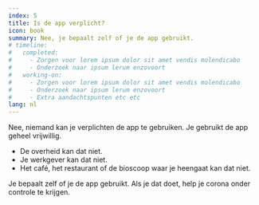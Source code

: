 ```yaml
---
index: 5
title: Is de app verplicht?
icon: book
summary: Nee, je bepaalt zelf of je de app gebruikt.
# timeline:
#   completed:
#     - Zorgen voor lorem ipsum dolor sit amet vendis molendicabo
#     - Onderzoek naar ipsum lerum enzovoort
#   working-on:
#     - Zorgen voor lorem ipsum dolor sit amet vendis molendicabo
#     - Onderzoek naar ipsum lerum enzovoort
#     - Extra aandachtspunten etc etc
lang: nl
---
```

Nee, niemand kan je verplichten de app te gebruiken. Je gebruikt de app geheel vrijwillig. 

- De overheid kan dat niet.
- Je werkgever kan dat niet.
- Het café, het restaurant of de bioscoop waar je heengaat kan dat niet.

Je bepaalt zelf of je de app gebruikt. Als je dat doet, help je corona onder controle te krijgen.


